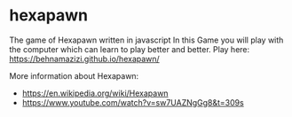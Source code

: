 # hexapawn
The game of Hexapawn written in javascript
In this Game you will play with the computer which can learn to play better and better.
Play here: https://behnamazizi.github.io/hexapawn/

More information about Hexapawn: 
- https://en.wikipedia.org/wiki/Hexapawn
- https://www.youtube.com/watch?v=sw7UAZNgGg8&t=309s
